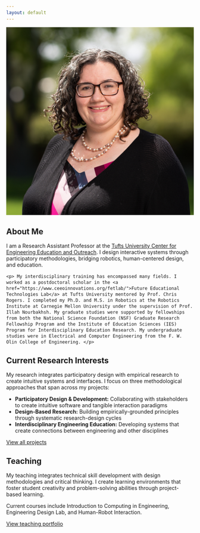 ```yaml
---
layout: default
---
```


<div class="bio-section">
  <div class="bio-image-container">
    <img src="/images/tufts_headshot_jcross_square.PNG" alt="portrait of Jennifer with shoulder length curly hair, smiling and wearing glasses" class="bio-image">
  </div>
  <div class="bio-content">   
    <h2>About Me</h2>
    <p>I am a Research Assistant Professor at the <a href="https://ceeo.tufts.edu/">Tufts University Center for Engineering Education and Outreach</a>. I design interactive systems through participatory methodologies, bridging robotics, human-centered design, and education.</p>
    
    <p> My interdisciplinary training has encompassed many fields. I worked as a postdoctoral scholar in the <a href="https://www.ceeoinnovations.org/fetlab/">Future Educational Technologies Lab</a> at Tufts University mentored by Prof. Chris Rogers. I completed my Ph.D. and M.S. in Robotics at the Robotics Institute at Carnegie Mellon University under the supervision of Prof. Illah Nourbakhsh. My graduate studies were supported by fellowships from both the National Science Foundation (NSF) Graduate Research Fellowship Program and the Institute of Education Sciences (IES) Program for Interdisciplinary Education Research. My undergraduate studies were in Electrical and Computer Engineering from the F. W. Olin College of Engineering. </p>
  </div>

</div>

<div class="section-divider"></div>

<section class="simple-section">
  <h2>Current Research Interests</h2>
  
  <p>My research integrates participatory design with empirical research to create intuitive systems and interfaces. I focus on three methodological approaches that span across my projects:</p>
  
  <ul>
    <li><strong>Participatory Design & Development:</strong> Collaborating with stakeholders to create intuitive software and tangible interaction paradigms</li>
    <li><strong>Design-Based Research:</strong> Building empirically-grounded principles through systematic research-design cycles</li>
    <li><strong>Interdisciplinary Engineering Education:</strong> Developing systems that create connections between engineering and other disciplines</li>
  </ul>
  
  <a href="/projects" class="text-link">View all projects</a>
</section>

<div class="section-divider"></div>

<section class="simple-section">
  <h2>Teaching</h2>
  
  <p>My teaching integrates technical skill development with design methodologies and critical thinking. I create learning environments that foster student creativity and problem-solving abilities through project-based learning.</p>
  
  <p>Current courses include Introduction to Computing in Engineering, Engineering Design Lab, and Human-Robot Interaction.</p>
  
  <a href="/teaching" class="text-link">View teaching portfolio</a>
</section>
